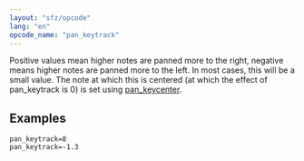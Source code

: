 ```yaml
---
layout: "sfz/opcode"
lang: "en"
opcode_name: "pan_keytrack"
---
```

Positive values mean higher notes are panned more to the right, negative means
higher notes are panned more to the left.
In most cases, this will be a small value. The note at which this is centered
(at which the effect of pan_keytrack is 0) is set using [pan_keycenter](pan_keycenter).

## Examples

```
pan_keytrack=8
pan_keytrack=-1.3
```
